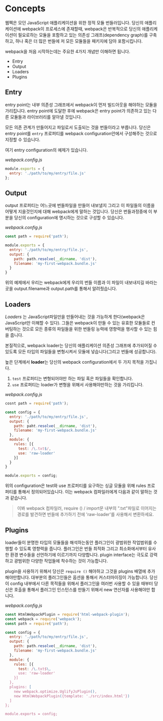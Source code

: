 Concepts
===
웹펙은 모던 JavaScript 애플리케이션을 위한 정적 모듈 번들러입니다. 당신의 애플리케이션에 webpack이 프로세스에 존재할때, webpack은 반복적으로 당신의 애플리케이션이 필요로하는 모듈을 포함하고 있는 의존성 그래프(dependency graph)를 구축하고, 하나 혹은 더 많은 번들에 저 모든 모듈들을 패키지에 담아 포함시킵니다.

webpack을 처음 시작하는데는 주요한 4가지 개념만 이해하면 됩니다.
- Entry
- Output
- Loaders
- Plugins

Entry
---
entry point는 내부 의존성 그래프에서 webpack이 먼저 빌드아웃을 해야하는 모듈을 가리킵니다. entry point에 도달한 후에 webpack은 entry point가 의존하고 있는 다른 모듈들과 라이브러리를 알아낼 것입니다.

모든 의존 관계가 만들어지고 파일로서 도출되는 것을 번들이라고 부릅니다. 당신은 entry point를 `entry` 프로퍼티를 webpack configuration안에서 구성해주는 것으로 지정할 수 있습니다.

여기 entry configuration의 예제가 있습니다.

*webpack.config.js*
```javascript
module.exports = {
  entry: './path/to/my/entry/file.js'
};
```

Output
---
output 프로퍼티는 어느곳에 번들파일을 만들어 내보낼지 그리고 이 파일들의 이름을 어떻게 지을것인지에 대해 webpack에게 말하는 것입니다. 당신은 번들과정중에 이 부분을 당신의 configuration에 명시하는 것으로 구성할 수 있습니다.

*webpack.config.js*
```javascript
const path = require('path');

module.exports = {
  entry: './path/to/my/entry/file.js',
  output: {
    path: path.resolve(__dirname, 'dist'),
    filename: 'my-first-webpack.bundle.js'
  }
}
```
위의 예제에서 우리는 webpack에게 우리의 번들 이름과 이 파일이 내보내지길 바라는 곳을 output.filename과 output.path를 통해서 알려줬습니다.

Loaders
---
*Loaders* 는 JavaScript파일만을 만들어내는 것을 가능하게 한다(webpack은 JavaScript만 이해할 수 있다). 그들은 webpack이 만들 수 있는 유효한 모듈들로 컨버팅하는 것으로 모든 종류의 파일들을 위한 번들링 능력에 영향력을 행사할 수 있는 힘을 줍니다.

본질적으로, webpack loader는 당신의 애플리케이션 의존성 그래프에 추가되어질 수 있도록 모든 타입의 파일들을 변형시켜서 모듈에 넣습니다(그리고 번들에 성공합니다).

높은 단계에서 **loader**는 당신의 webpack configuration에서 두 가지 목적을 가집니다.

1. `test` 프로퍼티는 변형되어야만 하는 파일 혹은 파일들을 확인합니다.
2. `use` 프로퍼티는 loader가 변형을 위해서 사용해야만하는 것을 가리킵니다.

*webpack.config.js*
```javascript
cosnt path = require('path');

const config = {
  entry: './path/to/my/entry/file.js',
  output: {
    path: paht.resolve(__dirname, 'dist'),
    filename: 'my-first-webpack.bundle.js'
  },
  module: {
    rules: [{
      test: /\.txt$/,
      use: 'raw-loader'
    }]
  }
}

module.exports = config;
```
위의 configuration은 test와 use 프로퍼티를 요구하는 싱글 모듈을 위해 rules 프로퍼티를 통해서 정의되어있습니다. 이는 webpack 컴파일러에게 다음과 같이 말하는 것과 같습니다.

> 이봐 webpack 컴파일러, require () / import문 내부의 ".txt"파일로 이어지는 경로를 발견하면 번들에 추가하기 전에 'raw-loader'를 사용해서 변환하세요.

Plugins
---
loader들이 분명한 타입의 모듈들을 해석하는동안 플러그인이 광범위한 작업범위를 수행할 수 있도록 영향력을 줍니다. 플러그인은 번들 최적화 그리고 최소화에서부터 유사한 환경 변수들을 선언하기에 이르기까지 다양합니다. plugin interface는 극도로 강력하고 광범위한 다양한 작업들에 착수하는 것이 가능합니다.

plugin을 사용하기 위해서 당신은 `require ()` 해야하고 그것을 plugins 배열에 추가해야만합니다. 대부분의 플러그인들은 옵션을 통해서 커스터마이징이 가능합니다. 당신이 config 내부에서 다른 목적들을 위해서 플러그인을 여러번 사용할 수 있을 때부터 당신은 호출을 통해서 플러그인 인스턴스를 만들기 위해서 new 연산자를 사용해야만 합니다.

*webpack.config.js*
```javascript
const HtmlWebpackPlugin = require('html-webpack-plugin');
const webpack = require('webpack');
const path = require('path');

const config = {
  entry: './path/to/my/entry/file.js',
  output: {
    path: path.resolve(__dirname, 'dist'),
    filename: 'my-first-webpack.bundle.js'
  },
  module: {
    rules: [{
      test: /\.txt$\,
      use: 'raw-loader'
    }]
  },
  plugins: [
    new webpack.optimize.UglifyJsPlugin(),
    new HtmlWebpackPlugin({template: './src/index.html'})
  ]
};

module.exports = config;
```
